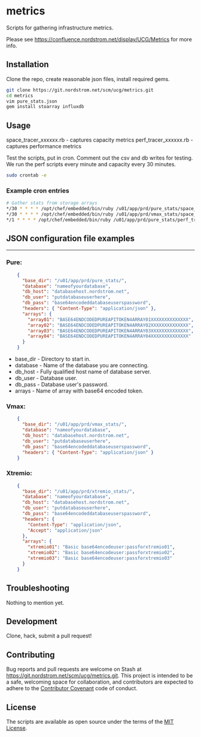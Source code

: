 metrics
========

Scripts for gathering infrastructure metrics.

Please see https://confluence.nordstrom.net/display/UCG/Metrics for more info.

## Installation
Clone the repo, create reasonable json files, install required gems.

```sh
git clone https://git.nordstrom.net/scm/ucg/metrics.git
cd metrics
vim pure_stats.json
gem install stoarray influxdb
```

## Usage
space_tracer_xxxxxx.rb - captures capacity metrics
perf_tracer_xxxxxx.rb  - captures performance metrics

Test the scripts, put in cron. Comment out the csv and db writes for testing.
We run the perf scripts every minute and capacity every 30 minutes.

```sh
sudo crontab -e
```

### Example cron entries

```sh
# Gather stats from storage arrays
*/30 * * * * /opt/chef/embedded/bin/ruby /u01/app/prd/pure_stats/space_tracer_pure.rb > /dev/null 2>&1
*/30 * * * * /opt/chef/embedded/bin/ruby /u01/app/prd/vmax_stats/space_tracer_vmax.rb > /dev/null 2>&1
*/1 * * * * /opt/chef/embedded/bin/ruby /u01/app/prd/pure_stats/perf_tracer_pure.rb > /dev/null 2>&1
```

## JSON configuration file examples
---------------------------

### Pure:
```json
    {
      "base_dir": "/u01/app/prd/pure_stats/",
      "database": "nameofyourdatabase",
      "db_host": "databasehost.nordstrom.net",
      "db_user": "putdatabaseuserhere",
      "db_pass": "base64encodeddatabaseuserspassword",
      "headers": { "Content-Type": "application/json" },
      "arrays": {
        "array01": "BASE64ENDCODEDPUREAPITOKEN4ARRAY01XXXXXXXXXXXXXX",
        "array02": "BASE64ENDCODEDPUREAPITOKEN4ARRAY02XXXXXXXXXXXXXX",
        "array03": "BASE64ENDCODEDPUREAPITOKEN4ARRAY03XXXXXXXXXXXXXX",
        "array04": "BASE64ENDCODEDPUREAPITOKEN4ARRAY04XXXXXXXXXXXXXX"
      }
    }
```

+ base_dir - Directory to start in.
+ database - Name of the database you are connecting.
+ db_host  - Fully qualified host name of database server.
+ db_user  - Database user.
+ db_pass  - Database user's password.
+ arrays   - Name of array with base64 encoded token.

### Vmax:
```json
    {
      "base_dir": "/u01/app/prd/vmax_stats/",
      "database": "nameofyourdatabase",
      "db_host": "databasehost.nordstrom.net",
      "db_user": "putdatabaseuserhere",
      "db_pass": "base64encodeddatabaseuserspassword",
      "headers": { "Content-Type": "application/json" }
    }
```

### Xtremio:
```json
    {
      "base_dir": "/u01/app/prd/xtremio_stats/",
      "database": "nameofyourdatabase",
      "db_host": "databasehost.nordstrom.net",
      "db_user": "putdatabaseuserhere",
      "db_pass": "base64encodeddatabaseuserspassword",
      "headers": {
        "Content-Type": "application/json",
        "Accept": "application/json"
      },
      "arrays": {
        "xtremio01": "Basic base64encodeuser:passforxtremio01",
        "xtremio02": "Basic base64encodeuser:passforxtremio02",
        "xtremio03": "Basic base64encodeuser:passforxtremio03"
      }
    }
```

## Troubleshooting

Nothing to mention yet.

## Development

Clone, hack, submit a pull request!

## Contributing

Bug reports and pull requests are welcome on Stash at https://git.nordstrom.net/scm/ucg/metrics.git. This project is intended to be a safe, welcoming space for collaboration, and contributors are expected to adhere to the [Contributor Covenant](http://contributor-covenant.org) code of conduct.

## License

The scripts are available as open source under the terms of the [MIT License](http://opensource.org/licenses/MIT).
